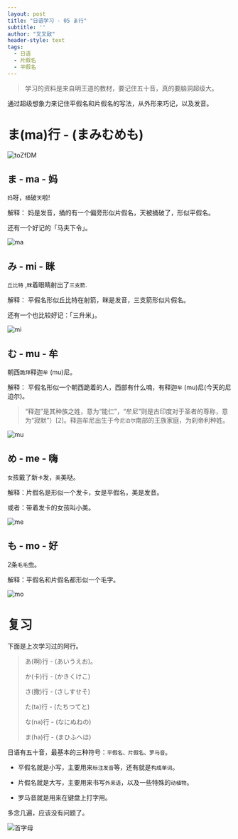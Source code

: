 ```yaml
---
layout: post
title: "日语学习 - 05 ま行"
subtitle: ''
author: "叉叉敌"
header-style: text
tags:
  - 日语
  - 片假名
  - 平假名
---
```




> 学习的资料是来自明王道的教材，要记住五十音，真的要脑洞超级大。


通过超级想象力来记住平假名和片假名的写法，从外形来巧记，以及发音。


# ま(ma)行 - (まみむめも)

![toZfDM](https://gitee.com/chasays/mdPic/raw/master/uPic/toZfDM.png)

## ま - ma - 妈

`妈`呀，`捅`破`天`啦!

解释： 妈是发音，捅的有一个偏旁形似片假名，天被捅破了，形似平假名。

还有一个好记的「马夫下令」。

![ma](https://gitee.com/chasays/mdPic/raw/master/uPic/mTbOYG.png)
## み - mi - 眯


`丘比特`  ,`眯`着眼睛射出了`三支箭`.

解释： 平假名形似丘比特在射箭，眯是发音，三支箭形似片假名。

还有一个也比较好记：「三升米」。

![mi](https://gitee.com/chasays/mdPic/raw/master/uPic/6RleVz.png)


## む  - mu - 牟

朝西`跪拜`释迦`牟` (mu)尼。

解释： 平假名形似一个朝西跪着的人，西部有什么喃，有释迦`牟` (mu)尼(今天的尼迫尔)。

>“释迦”是其种族之姓，意为“能仁”，“牟尼”则是古印度对于圣者的尊称，意为“寂默”）[2]。释迦牟尼出生于今`尼泊尔`南部的王族家庭，为刹帝利种姓。

![mu](https://gitee.com/chasays/mdPic/raw/master/uPic/RG3hKv.png)


## め - me - 嗨

`女`孩戴了新`卡`发，`美`美哒。


解释：片假名是形似一个发卡，女是平假名，美是发音。

或者：带着发卡的女孩叫小美。


![me](https://gitee.com/chasays/mdPic/raw/master/uPic/lAaG5t.png)


## も - mo - 好

2条`毛毛`虫。

解释：平假名和片假名都形似一个毛字。


![mo](https://gitee.com/chasays/mdPic/raw/master/uPic/xXRVSH.png)


# 复习

下面是上次学习过的阿行。

> あ(啊)行 - (あいうえお)。
>
> か(卡)行 - (かきくけこ)
>
> さ(撒)行 - (さしすせそ)
>
> た(ta)行 - (たちつてと)
>
> な(na)行 - (なにぬねの)
>
> ま(ha)行 - (まひふへほ)

日语有五十音，最基本的三种符号：`平假名、片假名、罗马音`。

- 平假名就是小写，主要用来`标注发音`等，还有就是`构成单词`。

- 片假名就是大写，主要用来书写`外来语`，以及一些特殊的`动植物`。

- 罗马音就是用来在键盘上打字用。

多念几遍，应该没有问题了。

![首字母](https://gitee.com/chasays/mdPic/raw/master/uPic/lFDBT4.png)




